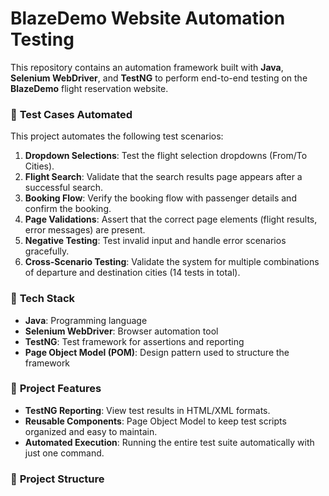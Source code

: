 # BlazeDemo Website Automation Testing

This repository contains an automation framework built with **Java**, **Selenium WebDriver**, and **TestNG** to perform end-to-end testing on the **BlazeDemo** flight reservation website.

### 🧪 **Test Cases Automated**
This project automates the following test scenarios:

1. **Dropdown Selections**: Test the flight selection dropdowns (From/To Cities).
2. **Flight Search**: Validate that the search results page appears after a successful search.
3. **Booking Flow**: Verify the booking flow with passenger details and confirm the booking.
4. **Page Validations**: Assert that the correct page elements (flight results, error messages) are present.
5. **Negative Testing**: Test invalid input and handle error scenarios gracefully.
6. **Cross-Scenario Testing**: Validate the system for multiple combinations of departure and destination cities (14 tests in total).

### 🚀 **Tech Stack**
- **Java**: Programming language
- **Selenium WebDriver**: Browser automation tool
- **TestNG**: Test framework for assertions and reporting
- **Page Object Model (POM)**: Design pattern used to structure the framework

### 🎯 **Project Features**
- **TestNG Reporting**: View test results in HTML/XML formats.
- **Reusable Components**: Page Object Model to keep test scripts organized and easy to maintain.
- **Automated Execution**: Running the entire test suite automatically with just one command.

### 📂 **Project Structure**

